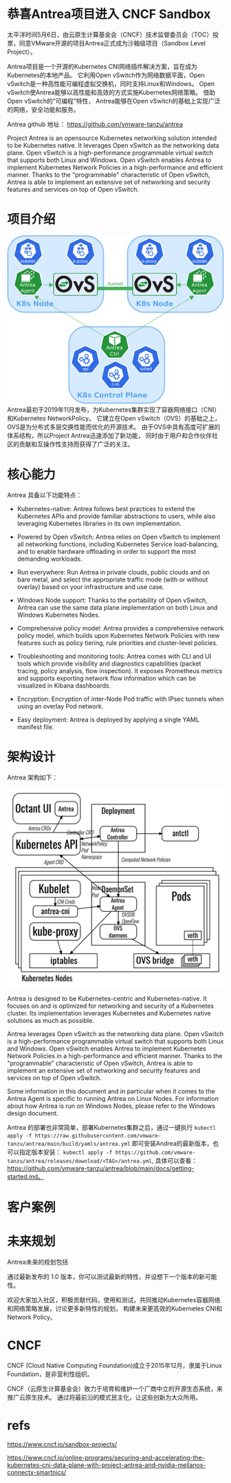 
# 恭喜Antrea项目进入 CNCF Sandbox

太平洋时间5月6日，由云原生计算基金会（CNCF）技术监督委员会（TOC）投票，同意VMware开源的项目Antrea正式成为沙箱级项目（Sandbox Level Project）。

Antrea项目是一个开源的Kubernetes CNI网络插件解决方案，旨在成为Kubernetes的本地产品。
它利用Open vSwitch作为网络数据平面，Open vSwitch是一种高性能可编程虚拟交换机，同时支持Linux和Windows。
Open vSwitch使Antrea能够以高性能和高效的方式实施Kubernetes网络策略。
借助Open vSwitch的“可编程”特性， Antrea能够在Open vSwitch的基础上实现广泛的网络，安全功能和服务。

Antrea github 地址：
https://github.com/vmware-tanzu/antrea

Project Antrea is an opensource Kubernetes networking solution intended to be Kubernetes native. 
It leverages Open vSwitch as the networking data plane. 
Open vSwitch is a high-performance programmable virtual switch that supports both Linux and Windows. 
Open vSwitch enables Antrea to implement Kubernetes Network Policies in a high-performance and efficient manner. 
Thanks to the "programmable" characteristic of Open vSwitch, 
Antrea is able to implement an extensive set of networking and security features and services on top of Open vSwitch.


# 项目介绍

![Antrea Overview](img/antrea_overview.svg.png)
Antrea最初于2019年11月发布，为Kubernetes集群实现了容器网络接口（CNI）和Kubernetes NetworkPolicy。
它建立在Open vSwitch（OVS）的基础之上，OVS是为分布式多层交换性能而优化的开源技术。
由于OVS中具有高度可扩展的体系结构，所以Project Antrea迅速添加了新功能，
同时由于用户和合作伙伴社区的贡献和互操作性支持而获得了广泛的关注。


# 核心能力


Antrea 具备以下功能特点：

- Kubernetes-native: Antrea follows best practices to extend the Kubernetes APIs and provide familiar abstractions to users, while also leveraging Kubernetes libraries in its own implementation.

- Powered by Open vSwitch: Antrea relies on Open vSwitch to implement all networking functions, including Kubernetes Service load-balancing, and to enable hardware offloading in order to support the most demanding workloads.

- Run everywhere: Run Antrea in private clouds, public clouds and on bare metal, and select the appropriate traffic mode (with or without overlay) based on your infrastructure and use case.

- Windows Node support: Thanks to the portability of Open vSwitch, Antrea can use the same data plane implementation on both Linux and Windows Kubernetes Nodes.

- Comprehensive policy model: Antrea provides a comprehensive network policy model, which builds upon Kubernetes Network Policies with new features such as policy tiering, rule priorities and cluster-level policies.

- Troubleshooting and monitoring tools: Antrea comes with CLI and UI tools which provide visibility and diagnostics capabilities (packet tracing, policy analysis, flow inspection). It exposes Prometheus metrics and supports exporting network flow information which can be visualized in Kibana dashboards.

- Encryption: Encryption of inter-Node Pod traffic with IPsec tunnels when using an overlay Pod network.

- Easy deployment: Antrea is deployed by applying a single YAML manifest file.


# 架构设计


Antrea 架构如下：

![antrea architecture](img/arch.svg.png)

Antrea is designed to be Kubernetes-centric and Kubernetes-native. It focuses on and is optimized for networking and security of a Kubernetes cluster. Its implementation leverages Kubernetes and Kubernetes native solutions as much as possible.

Antrea leverages Open vSwitch as the networking data plane. Open vSwitch is a high-performance programmable virtual switch that supports both Linux and Windows. Open vSwitch enables Antrea to implement Kubernetes Network Policies in a high-performance and efficient manner. Thanks to the "programmable" characteristic of Open vSwitch, Antrea is able to implement an extensive set of networking and security features and services on top of Open vSwitch.

Some information in this document and in particular when it comes to the Antrea Agent is specific to running Antrea on Linux Nodes. For information about how Antrea is run on Windows Nodes, please refer to the Windows design document.


Antrea 的部署也非常简单，部署Kubernetes集群之后，通过一键执行
`kubectl apply -f https://raw.githubusercontent.com/vmware-tanzu/antrea/main/build/yamls/antrea.yml`
即可安装Andrea的最新版本，也可以指定版本安装：
`kubectl apply -f https://github.com/vmware-tanzu/antrea/releases/download/<TAG>/antrea.yml`,
具体可以查看：https://github.com/vmware-tanzu/antrea/blob/main/docs/getting-started.md。



# 客户案例





# 未来规划


Antrea未来的规划包括

通过最新发布的 1.0 版本，你可以测试最新的特性，并设想下一个版本的新可能性。

欢迎大家加入社区，积极贡献代码，使用和测试，共同推动Kubernetes容器网络和网络策略发展，讨论更多新特性的规划，
构建未来更高效的Kubernetes CNI和Network Policy。


# CNCF

CNCF (Cloud Native Computing Foundation)成立于2015年12月，隶属于Linux Foundation，是非营利性组织。

CNCF（云原生计算基金会）致力于培育和维护一个厂商中立的开源生态系统，来推广云原生技术。
通过将最前沿的模式民主化，让这些创新为大众所用。


# refs

https://www.cncf.io/sandbox-projects/

https://www.cncf.io/online-programs/securing-and-accelerating-the-kubernetes-cni-data-plane-with-project-antrea-and-nvidia-mellanox-connectx-smartnics/

